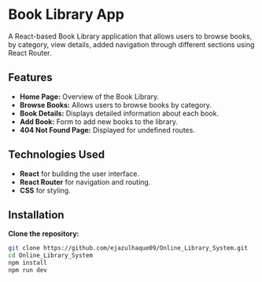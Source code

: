 # Book Library App
A React-based Book Library application that allows users to browse books, by category, view details, added navigation through different sections using React Router.

## Features
- **Home Page:** Overview of the Book Library.
- **Browse Books:** Allows users to browse books by category.
- **Book Details:** Displays detailed information about each book.
- **Add Book:** Form to add new books to the library.
- **404 Not Found Page:** Displayed for undefined routes.

## Technologies Used
- **React** for building the user interface.
- **React Router** for navigation and routing.
- **CSS** for styling.

## Installation
**Clone the repository:**
```bash
git clone https://github.com/ejazulhaque09/Online_Library_System.git
cd Online_Library_System
npm install
npm run dev